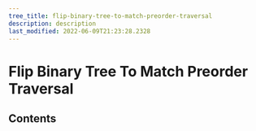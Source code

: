 ```yaml
---
tree_title: flip-binary-tree-to-match-preorder-traversal
description: description
last_modified: 2022-06-09T21:23:28.2328
---
```


# Flip Binary Tree To Match Preorder Traversal

## Contents
